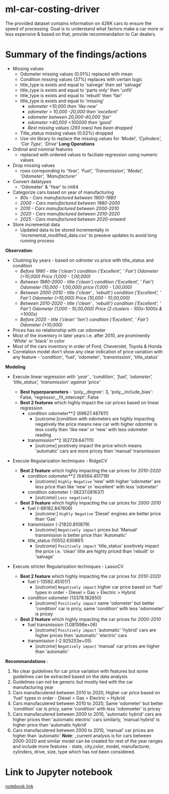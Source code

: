 # ml-car-costing-driver
The provided dataset contains information on 426K cars to ensure the speed of processing. Goal is to understand what factors make a car more or less expensive & based on that, provide recommandation to Car dealers.

# Summary of the findings/actions 
- Missing values
  - Odometer missing values (0.01%) replaced with mean 
  - Condition missing values (37%) replaces with certain logic
   - title_type is exists and equal to 'salvege' then set 'salvage'
   - title_type is exists and equal to 'parts only' then 'unfit'
   - title_type is exists and equal to 'rebuilt' then 'fair'
   - title_type is exists and equal to 'missing'
     - _odometer <10,000 then 'like new'_
     - _odometer > 10,000 -20,000 then 'excellent'_ 
     - _odometer between 20,000-40,000 'fair'_
     - _odometer >40,000 <100000 then 'good'_
     - _Rest missing values (293 rows) has been dropped_
  - Title_status missing values (0.02%) dropped
  - Use vin library to replace the missing values for _'Model', 'Cylinders', 'Car Type', 'Drive'_ __Long Operations__
- Ordinal and nominal features 
  - replaced with ordered values to faciliate regression using numeric values
- Drop missing values 
  - rows correponding to _'Year', 'Fuel', 'Transmission', 'Model', 'Odometer', 'Manufacturer'_
- Convert datatypes 
  - 'Odometer' & 'Year' to int64
- Categorize cars based on year of manufacturing
  - _80s     - Cars manufactured between 1900-1980_
  - _2000    - Cars manufactured between 1980-2000_
  - _2010    - Cars manufactured between 2000-2010_
  - _2020    - Cars manufactured between 2010-2020_
  - _2025    - Cars manufactured between 2020-onward_ 
- Store incremental data
  - Updated data to be stored incrementally in 'incremental_modified_data.csv' to preseve updates to avoid long running process

**Observation**:
- Clustring by years - based on odmoter vs price with title_status and condition 
  - _Before 1980         - title ('clean') condition ('Excellent', ' Fair') Odometer (>10,000) Price (1,000 - 1,00,000)_
  - _Between 1980-2000   - title ('clean') condition ('Excellent', ' Fair') Odometer (10,000 - 1,00,000) price (1,000 - 1,00,000)_
  - _Between 2000-2010   - title ('clean' , 'rebuilt') condition ('Excellent', ' Fair') Odometer (>10,000) Price (10,000 - 10,00,000)_
  - _Between 2010-2020   - title ('clean' , 'rebuilt') condition ('Excellent', ' Fair') Odometer (1,000 - 10,00,000) Price (2 clusters - 100s-1000s & >1000s)_
  - _Before 2020         - title ('clean' 'lien') condition ('Excellent', ' Fair') Odometer (>10,000)_
- Prices has no relationship with car odometer
- Most of the inventory in later years i.e. after 2010, are prominently 'White' or 'black' in color
- Most of the cars inventory in order of Ford, Cheverolet, Toyota & Honda
- Correlation model don't show any clear indication of price variation with any feature - 'condition', 'fuel', 'odometer', 'transmission', 'title_status'

**Modeling**
- Execute linear regression with _'year' , 'condition', 'fuel', 'odometer', 'title_status', 'transmission' against 'price'_
   - __Best hyperparameters__ - 'poly__degree': 3, 'poly__include_bias': False, 'regressor__fit_intercept': False
   - __Best 2 features__ which highly impact the car prices based on linear regression
      - condition odometer**2 (69627.487811)
        - [*outcome*:]condition with odometers are highly impacting negatively the price means new car with higher odomter is less costly then 'like new' or        'new' with less odometer reading
      - transmission**2 (62729.647111) 
        - [*outcome*] positively impact the price which means 'automatic' cars are more pricey then 'manual' transmission  

- Execute Regularization techniques - RidgeCV  
   - __Best 2 feature__ which highly impacting the car prices for _2010-2020_
     - condition odometer**2 (64564.451719) 
       - [*outcome*] `Highly Negative` 'new' with higher 'odometer' are less price than like 'new' or 'excellent' with less 'odometer' 
     - condition odometer (-38237.081637)
       - [*outcome*] `Less negatively` 
   - __Best 3 feature__ which highly impacting the car prices for _2000-2010_
     - fuel (-68182.847606) 
       - [*outcome*:] `Highly Negative` 'Diesel' engines are better price than 'Gas' 
     - transmission (-21820.810879) 
       - [*outcome*]  `Negatively impact` prices but 'Manual' transmission is better price than 'Automatic'
     - title_status (10552.630861)  
       - [*outcome*]  `Positively impact` 'title_status' positively impact the price i.e. 'clean' title are highly priced than 'rebuilt' or 'salvage'

- Execute stricter Regularization techniques - LassoCV
   - __Best 2 feature__ which highly impacting the car prices for _2010-2020_
     - fuel (-13592.451017) 
       - [*outcome*] `Negatively impact` higher car price based on 'fuel' types in order - Diesel > Gas > Electric > Hybrid 
     - condition odometer (13378.182650)  
       - [*outcome*] `Positively impact` same 'odometer' but better 'condition' car is pricy, same 'condition' with less 'odomoeter' is pricey
   - __Best 2 feature__ which highly impacting the car prices for _2000-2010_
     - fuel transmission (1.081598e+06)  
       - [*outcome*] `Positively impact` 'automatic' 'hybrid' cars are higher prices then 'automatic' 'electric' cars
     - transmission (-2.925253e+05)
       - [*outcome*] `Negatively impact` 'manual' car prices are higher than 'automatic'


**Recommandations** :
1. No clear guidelines for car price variation with features but some guidelines can be extracted based on the data analysis
2. Guidelines can not be generic but mostly tied with the car manufacturing year 
3. Cars manufacutered between 2010 to 2020, Higher car price based on 'fuel' types in order - Diesel > Gas > Electric > Hybrid
4. Cars manufacutered between 2010 to 2020, Same 'odometer' but better 'condition' car is pricy, same 'condition' with less 'odomoeter' is pricey
5. Cars manufacutered between 2000 to 2010, 'automatic hybrid' cars are higher prices then 'automatic electric' cars similarly, 'manual hybrid' is higher price than 'automatic hybrid'
6. Cars manufacutered between 2000 to 2010, 'manual' car prices are higher than 'automatic'
__*Note*__: _current analysis is for cars between 2000-2020 and similar model can be created for rest of the year ranges and include more features - state, city,color, model, manufacturer, cylinders, drive, size, type which has not been considered.

# Link to Jupyter notebook
[notebook link](https://github.com/vishalnigam/ml-car-costing-driver/blob/main/car-costing-drivers.ipynb)

